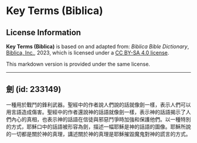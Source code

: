 # Key Terms (Biblica)

## License Information

**Key Terms (Biblica)** is based on and adapted from: _Biblica Bible Dictionary_, [Biblica, Inc.](https://www.biblica.com/), 2023, which is licensed under a [CC BY-SA 4.0 license](https://creativecommons.org/licenses/by-sa/4.0/legalcode.en).

This markdown version is provided under the same license.



--------------------------------

## 劍 (id: 233149)

一種用於戰鬥的鋒利武器。聖經中的作者說人們說的話就像劍一樣，表示人們可以用言語造成傷害。聖經中的作者還說神的話語就像劍一樣，表示神的話語揭示了人們內心的真相，也表示神的話語在信徒與邪惡鬥爭時加強和保護他們。以一種特別的方式，耶穌口中的話語被形容為劍，描述一幅耶穌是神的話語的圖像。耶穌所說的一切都是關於神的真理，講述關於神的真理是耶穌摧毀魔鬼對神的謊言的方式。


